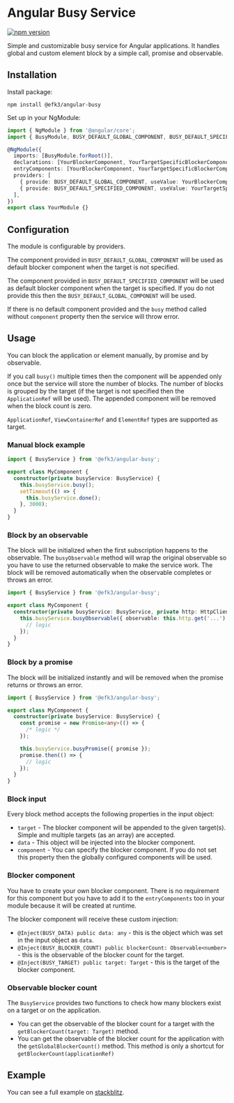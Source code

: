 # Angular Busy Service

[![npm version](https://badge.fury.io/js/%40efk3%2Fangular-busy.svg)](https://badge.fury.io/js/%40efk3%2Fangular-busy)

Simple and customizable busy service for Angular applications. It handles global and custom element
block by a simple call, promise and observable.

## Installation

Install package:

`npm install @efk3/angular-busy`

Set up in your NgModule:

```typescript
import { NgModule } from '@angular/core';
import { BusyModule, BUSY_DEFAULT_GLOBAL_COMPONENT, BUSY_DEFAULT_SPECIFIED_COMPONENT } from '@efk3/angular-busy';

@NgModule({
  imports: [BusyModule.forRoot()],
  declarations: [YourBlockerComponent, YourTargetSpecificBlockerComponent],
  entryComponents: [YourBlockerComponent, YourTargetSpecificBlockerComponent],
  providers: [
    { provide: BUSY_DEFAULT_GLOBAL_COMPONENT, useValue: YourBlockerComponent },
    { provide: BUSY_DEFAULT_SPECIFIED_COMPONENT, useValue: YourTargetSpecificBlockerComponent },
  ],
})
export class YourModule {}
```

## Configuration

The module is configurable by providers.

The component provided in `BUSY_DEFAULT_GLOBAL_COMPONENT` will be used as default blocker component
when the target is not specified.

The component provided in `BUSY_DEFAULT_SPECIFIED_COMPONENT` will be used as default blocker component
when the target is specified. If you do not provide this then the `BUSY_DEFAULT_GLOBAL_COMPONENT`
will be used.

If there is no default component provided and the `busy` method called without `component` property
then the service will throw error.

## Usage

You can block the application or element manually, by promise and by observable.

If you call `busy()` multiple times then the component will be appended only once but the service
will store the number of blocks. The number of blocks is grouped by the target (if the target is not
specified then the `ApplicationRef` will be used). The appended component will be removed when the
block count is zero.

`ApplicationRef`, `ViewContainerRef` and `ElementRef` types are supported as target.

### Manual block example

```typescript
import { BusyService } from '@efk3/angular-busy';

export class MyComponent {
  constructor(private busyService: BusyService) {
    this.busyService.busy();
    setTimeout(() => {
      this.busyService.done();
    }, 3000);
  }
}
```

### Block by an observable

The block will be initialized when the first subscription happens to the observable. The `busyObservable`
method will wrap the original observable so you have to use the returned observable to make the
service work. The block will be removed automatically when the observable completes or throws an error.

```typescript
import { BusyService } from '@efk3/angular-busy';

export class MyComponent {
  constructor(private busyService: BusyService, private http: HttpClient) {
    this.busyService.busyObservable({ observable: this.http.get('...') }).subscribe(() => {
      // logic
    });
  }
}
```

### Block by a promise

The block will be initialized instantly and will be removed when the promise returns or throws an error.

```typescript
import { BusyService } from '@efk3/angular-busy';

export class MyComponent {
  constructor(private busyService: BusyService) {
    const promise = new Promise<any>(() => {
      /* logic */
    });

    this.busyService.busyPromise({ promise });
    promise.then(() => {
      // logic
    });
  }
}
```

### Block input

Every block method accepts the following properties in the input object:

* `target` - The blocker component will be appended to the given target(s). Simple and multiple
  targets (as an array) are accepted.
* `data` - This object will be injected into the blocker component.
* `component` - You can specify the blocker component. If you do not set this property then the globally
  configured components will be used.

### Blocker component

You have to create your own blocker component. There is no requirement for this component but you
have to add it to the `entryComponents` too in your module because it will be created at runtime.

The blocker component will receive these custom injection:

* `@Inject(BUSY_DATA) public data: any` - this is the object which was set in the input object
  as `data`.
* `@Inject(BUSY_BLOCKER_COUNT) public blockerCount: Observable<number>` - this is the observable of
  the blocker count for the target.
* `@Inject(BUSY_TARGET) public target: Target` - this is the target of the blocker component.

### Observable blocker count

The `BusyService` provides two functions to check how many blockers exist on a target or on the
application.

* You can get the observable of the blocker count for a target with
  the `getBlockerCount(target: Target)` method.
* You can get the observable of the blocker count for the application
  with the `getGlobalBlockerCount()` method. This method is only a shortcut for
  `getBlockerCount(applicationRef)`

## Example

You can see a full example on [stackblitz][1].

[1]: https://stackblitz.com/edit/efk3-angular-busy-example
